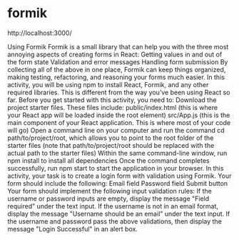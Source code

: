 # formik
http://localhost:3000/

Using Formik Formik is a small library that can help you with the three most annoying aspects of creating forms in React:  Getting values in and out of the form state Validation and error messages Handling form submission By collecting all of the above in one place, Formik can keep things organized, making testing, refactoring, and reasoning your forms much easier.  In this activity, you will be using npm to install React, Formik, and any other required libraries. This is different from the way you’ve been using React so far.  Before you get started with this activity, you need to:  Download the project starter files. These files include:  public/index.html (this is where your React app will be loaded inside the root element) src/App.js (this is the main component of your React application. This is where most of your code will go) Open a command line on your computer and run the command cd path/to/project/root, which allows you to point to the root folder of the starter files (note that path/to/project/root should be replaced with the actual path to the starter files) Within the same command-line window, run npm install to install all dependencies Once the command completes successfully, run npm start to start the application in your browser. In this activity, your task is to create a login form with validation using Formik.  Your form should include the following:  Email field Password field Submit button Your form should implement the following input validation rules:  If the username or password inputs are empty, display the message "Field required" under the text input. If the username is not in an email format, display the message "Username should be an email" under the text input. If the username and password pass the above validations, then display the message "Login Successful" in an alert box.
